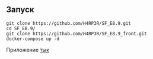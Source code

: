 ## Запуск
```
git clone https://github.com/H4RP3R/SF_E8.9.git
cd SF_E8.9/
git clone https://github.com/H4RP3R/SF_E8.9_front.git
docker-compose up -d
```
Приложение [тык](http://localhost:8080/)  

